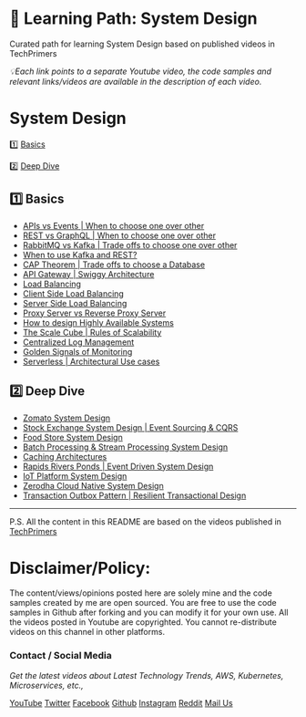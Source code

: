 # 📖 Learning Path: System Design
Curated path for learning System Design based on published videos in TechPrimers

_💡Each link points to a separate Youtube video, the code samples and relevant links/videos are available in the description of each video._

# System Design 
1️⃣ [Basics](#basics)

2️⃣ [Deep Dive](#deep-dive)

## 1️⃣ Basics
  - [APIs vs Events | When to choose one over other](https://youtu.be/3t7pMx35Reg)
  - [REST vs GraphQL | When to choose one over other](https://youtu.be/4akSaaEYJqs)
  - [RabbitMQ vs Kafka | Trade offs to choose one over other](https://youtu.be/GMmRtSFQ5Z0)
  - [When to use Kafka and REST?](https://youtu.be/13p483nnwHo)
  - [CAP Theorem | Trade offs to choose a Database](https://youtu.be/R_Fxz14tr2M)
  - [API Gateway | Swiggy Architecture](https://youtu.be/Wa_q8C6Qo68)
  - [Load Balancing](https://youtu.be/7LMaAVwZE2c)
  - [Client Side Load Balancing](https://youtu.be/-PbnWGddmcM)
  - [Server Side Load Balancing](https://youtu.be/z90Dcid2py4)
  - [Proxy Server vs Reverse Proxy Server](https://www.youtube.com/watch?v=4NanxFx5GBg)
  - [How to design Highly Available Systems](https://youtu.be/dhvGnqbx7zM)
  - [The Scale Cube | Rules of Scalability](https://youtu.be/8ZW3rl4LEtY)
  - [Centralized Log Management](https://youtu.be/4X0WLg05ASw)
  - [Golden Signals of Monitoring](https://youtu.be/yvk1foViNwQ)
  - [Serverless | Architectural Use cases](https://www.youtube.com/watch?v=43PhZC3WD8s)
  
## 2️⃣ Deep Dive
  - [Zomato System Design](https://youtu.be/a8RM2xCM9RY)
  - [Stock Exchange System Design | Event Sourcing & CQRS](https://youtu.be/E-7TBZxmkXE)
  - [Food Store System Design](https://youtu.be/bHelfhgSN2c)
  - [Batch Processing & Stream Processing System Design](https://youtu.be/A3Mvy8WMk04)
  - [Caching Architectures](https://youtu.be/0x-ZV_vP73k)
  - [Rapids Rivers Ponds | Event Driven System Design](https://youtu.be/St89bxUXneI)
  - [IoT Platform System Design](https://youtu.be/bdCdKdfDf7o)
  - [Zerodha Cloud Native System Design](https://www.youtube.com/watch?v=1TWRaH3aVHY)
  - [Transaction Outbox Pattern | Resilient Transactional Design](https://www.youtube.com/watch?v=M-Fhb8LzhPo)
 

---------------------------------------------------------------
P.S. All the content in this README are based on the videos published in [TechPrimers](https://www.youtube.com/TechPrimers)

Disclaimer/Policy:
==================
The content/views/opinions posted here are solely mine and the code samples created by me are open sourced. 
You are free to use the code samples in Github after forking and you can modify it for your own use.
All the videos posted in Youtube are copyrighted. You cannot re-distribute videos on this channel in other platforms.


### Contact / Social Media

*Get the latest videos about Latest Technology Trends, AWS, Kubernetes, Microservices, etc.,*

[YouTube](https://www.youtube.com/TechPrimers)
[Twitter](https://twitter.com/TechPrimers)
[Facebook](https://www.facebook.com/TechPrimers)
[Github](https://github.com/TechPrimers)
[Instagram](https://instagram.com/TechPrimers)
[Reddit](https://reddit.com/r/TechPrimers)
[Mail Us](mailto:info@techprimers.com)
